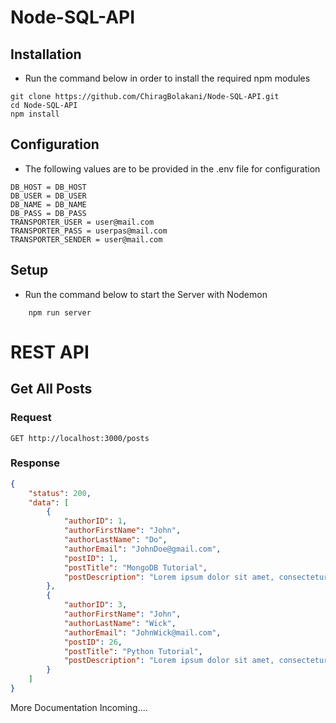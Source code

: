# Node-SQL-API

## Installation
- Run the command below in order to install the required npm modules
```
git clone https://github.com/ChiragBolakani/Node-SQL-API.git
cd Node-SQL-API
npm install
```

## Configuration
- The following values are to be provided in the .env file for configuration
```
DB_HOST = DB_HOST
DB_USER = DB_USER
DB_NAME = DB_NAME
DB_PASS = DB_PASS
TRANSPORTER_USER = user@mail.com
TRANSPORTER_PASS = userpas@mail.com
TRANSPORTER_SENDER = user@mail.com
```

## Setup
- Run the command below to start the Server with Nodemon

```
    npm run server
```
   
# REST API

## Get All Posts

### Request
`GET http://localhost:3000/posts`

### Response
```json
{
    "status": 200,
    "data": [
        {
            "authorID": 1,
            "authorFirstName": "John",
            "authorLastName": "Do",
            "authorEmail": "JohnDoe@gmail.com",
            "postID": 1,
            "postTitle": "MongoDB Tutorial",
            "postDescription": "Lorem ipsum dolor sit amet, consectetur adipiscing elit, sed do eiusmod tempor incididunt ut labore et dolore magna aliqua. Fringilla phasellus faucibus scelerisque eleifend donec pretium vulputate sapien. Mauris commodo quis imperdiet massa. Elit at imperdiet dui accumsan sit."
        },
        {
            "authorID": 3,
            "authorFirstName": "John",
            "authorLastName": "Wick",
            "authorEmail": "JohnWick@mail.com",
            "postID": 26,
            "postTitle": "Python Tutorial",
            "postDescription": "Lorem ipsum dolor sit amet, consectetur adipiscing elit, sed do eiusmod tempor incididunt ut labore et dolore magna aliqua. Fringilla phasellus faucibus scelerisque eleifend donec pretium vulputate sapien. Mauris commodo quis imperdiet massa. Elit at imperdiet dui accumsan sit."
        }
    ]
}
```

More Documentation Incoming....
